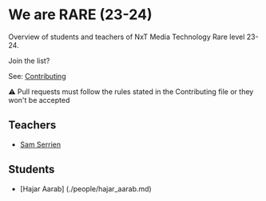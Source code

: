 # We are RARE (23-24)

Overview of students and teachers of NxT Media Technology Rare level 23-24.

Join the list?

See: [Contributing](./CONTRIBUTING.md)

⚠️ Pull requests must follow the rules stated in the Contributing file or they won't be accepted

## Teachers

* [Sam Serrien](./people/sam_serrien.md)

## Students

* [Hajar Aarab] (./people/hajar_aarab.md)
